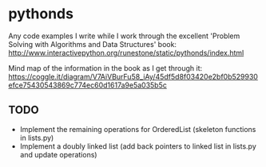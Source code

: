 # pythonds
Any code examples I write while I work through the excellent 'Problem Solving with Algorithms and Data Structures' book: http://www.interactivepython.org/runestone/static/pythonds/index.html

Mind map of the information in the book as I get through it:
https://coggle.it/diagram/V7AiVBurFu58_iAy/45df5d8f03420e2bf0b529930efce75430543869c774ec60d1617a9e5a035b5c

## TODO

- Implement the remaining operations for OrderedList
  (skeleton functions in lists.py)
- Implement a doubly linked list
  (add back pointers to linked list in lists.py and update operations)
